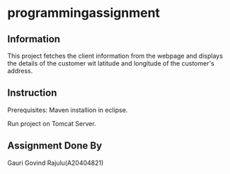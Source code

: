 # programmingassignment

## Information

This project fetches the client information from the webpage and displays the details of the customer wit latitude and longitude of the customer's address. 

## Instruction

Prerequisites: Maven installion in eclipse.

Run project on Tomcat Server.

## Assignment Done By

Gauri Govind Rajulu(A20404821)
